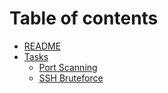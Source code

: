 # Table of contents

* [README](README.md)
* [Tasks](tasks/README.md)
  * [Port Scanning](tasks/port-scanning.md)
  * [SSH Bruteforce](tasks/ssh-bruteforce.md)
